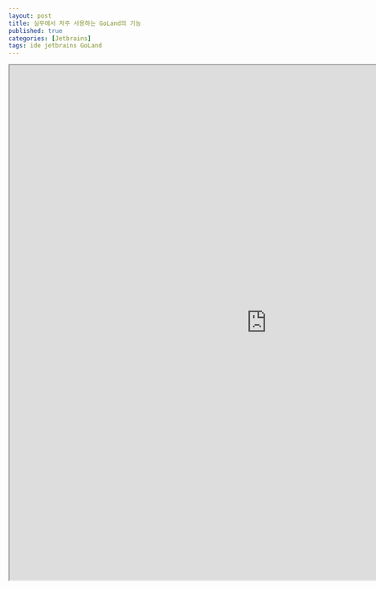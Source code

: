 ```yaml
---
layout: post
title: 실무에서 자주 사용하는 GoLand의 기능
published: true
categories: [Jetbrains]
tags: ide jetbrains GoLand
---
```

<iframe width="1024" height="1024" src="https://docs.google.com/document/d/e/2PACX-1vR2PDgT3QTX0EKqruhDt3AKDWiBfWHlYz_FpPUCEZWWtDj95vc24pYiCvaez776qLJcZ8hVKjOplSHH/pub?embedded=true"></iframe>  
  

